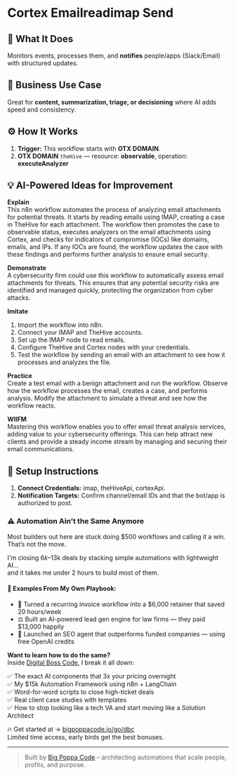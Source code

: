 # Cortex Emailreadimap Send
  ## 🚀 What It Does
  Monitors events, processes them, and **notifies** people/apps (Slack/Email) with structured updates.
  
  ## 💼 Business Use Case
  Great for **content, summarization, triage, or decisioning** where AI adds speed and consistency.
  
  ## ⚙️ How It Works
  1. **Trigger:** This workflow starts with **OTX DOMAIN**.
  2. **OTX DOMAIN** `theHive` — resource: **observable**, operation: **executeAnalyzer**
  
  ## 💡 AI-Powered Ideas for Improvement
  **Explain**  
This n8n workflow automates the process of analyzing email attachments for potential threats. It starts by reading emails using IMAP, creating a case in TheHive for each attachment. The workflow then promotes the case to observable status, executes analyzers on the email attachments using Cortex, and checks for indicators of compromise (IOCs) like domains, emails, and IPs. If any IOCs are found, the workflow updates the case with these findings and performs further analysis to ensure email security.

**Demonstrate**  
A cybersecurity firm could use this workflow to automatically assess email attachments for threats. This ensures that any potential security risks are identified and managed quickly, protecting the organization from cyber attacks.

**Imitate**  
1. Import the workflow into n8n.
2. Connect your IMAP and TheHive accounts.
3. Set up the IMAP node to read emails.
4. Configure TheHive and Cortex nodes with your credentials.
5. Test the workflow by sending an email with an attachment to see how it processes and analyzes the file.

**Practice**  
Create a test email with a benign attachment and run the workflow. Observe how the workflow processes the email, creates a case, and performs analysis. Modify the attachment to simulate a threat and see how the workflow reacts.

**WIIFM**  
Mastering this workflow enables you to offer email threat analysis services, adding value to your cybersecurity offerings. This can help attract new clients and provide a steady income stream by managing and securing their email communications.
  
  ## 🔧 Setup Instructions
  1. **Connect Credentials:** imap, theHiveApi, cortexApi.
2. **Notification Targets:** Confirm channel/email IDs and that the bot/app is authorized to post.
  
### ⚠️ Automation Ain’t the Same Anymore

Most builders out here are stuck doing $500 workflows and calling it a win.  
That’s not the move.  

I'm closing $6k–$13k deals by stacking simple automations with lightweight AI...  
and it takes me under 2 hours to build most of them.

#### 🧠 Examples From My Own Playbook:
- 🔁 Turned a recurring invoice workflow into a $6,000 retainer that saved 20 hours/week  
- ⚖️ Built an AI-powered lead gen engine for law firms — they paid $13,000 happily  
- 🚀 Launched an SEO agent that outperforms funded companies — using free OpenAI credits  

**Want to learn how to do the same?**  
Inside [Digital Boss Code](https://bigpoppacode.io/go/dbc), I break it all down:

✅ The exact AI components that 3x your pricing overnight  
✅ My $15k Automation Framework using n8n + LangChain  
✅ Word-for-word scripts to close high-ticket deals  
✅ Real client case studies with templates  
✅ How to stop looking like a tech VA and start moving like a Solution Architect  

🔥 Get started at → [bigpoppacode.io/go/dbc](https://bigpoppacode.io/go/dbc)  
Limited time access, early birds get the best bonuses.

---
> Built by [Big Poppa Code](https://bigpoppacode.io) – architecting automations that scale people, profits, and purpose.
  